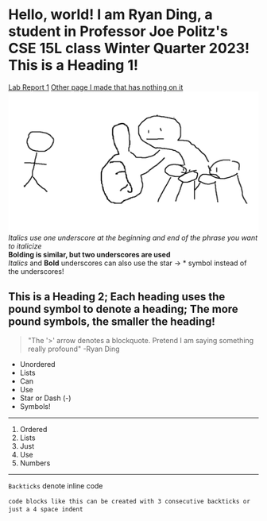  # Hello, world! I am Ryan Ding, a student in Professor Joe Politz's CSE 15L class Winter Quarter 2023! This is a Heading 1!  
[Lab Report 1](https://ryanding26.github.io/cse15l-lab-reports/labReport1.html) [Other page I made that has nothing on it](https://ryanding26.github.io/cse15l-lab-reports/newPage.html)  
![Image](index_image.jpg)
_Italics use one underscore at the beginning and end of the phrase you want to italicize_  
__Bolding is similar, but two underscores are used__  
*Italics* and **Bold** underscores can also use the star -> * symbol instead of the underscores!  
## This is a Heading 2; Each heading uses the pound symbol to denote a heading; The more pound symbols, the smaller the heading!
> "The '>' arrow denotes a blockquote. Pretend I am saying something really profound" -Ryan Ding  

* Unordered
* Lists
* Can 
* Use
* Star or Dash (-)
* Symbols!  

---
1. Ordered
2. Lists
3. Just
4. Use
5. Numbers  

***  

`Backticks` denote inline code  

```
code blocks like this can be created with 3 consecutive backticks or just a 4 space indent
```  
